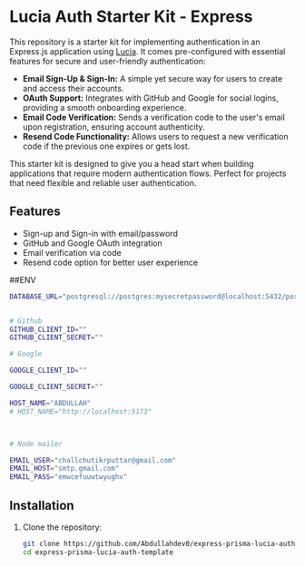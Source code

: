 # Lucia Auth Starter Kit - Express

This repository is a starter kit for implementing authentication in an Express.js application using [Lucia](https://lucia-auth.com/). It comes pre-configured with essential features for secure and user-friendly authentication:

- **Email Sign-Up & Sign-In:** A simple yet secure way for users to create and access their accounts.
- **OAuth Support:** Integrates with GitHub and Google for social logins, providing a smooth onboarding experience.
- **Email Code Verification:** Sends a verification code to the user's email upon registration, ensuring account authenticity.
- **Resend Code Functionality:** Allows users to request a new verification code if the previous one expires or gets lost.

This starter kit is designed to give you a head start when building applications that require modern authentication flows. Perfect for projects that need flexible and reliable user authentication.

## Features

- Sign-up and Sign-in with email/password
- GitHub and Google OAuth integration
- Email verification via code
- Resend code option for better user experience

##ENV 

```bash
DATABASE_URL="postgresql://postgres:mysecretpassword@localhost:5432/postgres?sslmode=disable"


# Github
GITHUB_CLIENT_ID=""
GITHUB_CLIENT_SECRET=""

# Google

GOOGLE_CLIENT_ID=""

GOOGLE_CLIENT_SECRET=""

HOST_NAME="ABDULLAH"
# HOST_NAME="http://localhost:5173"



# Node mailer 

EMAIL_USER="challchutikrputtar@gmail.com"
EMAIL_HOST="smtp.gmail.com" 
EMAIL_PASS="emwcefuuwtwyughv"

```

## Installation

1. Clone the repository:
   ```bash
   git clone https://github.com/Abdullahdev0/express-prisma-lucia-auth-template.git
   cd express-prisma-lucia-auth-template
